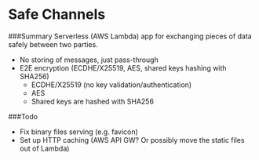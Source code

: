 Safe Channels
====

###Summary
Serverless (AWS Lambda) app for exchanging pieces of data safely between two parties.
* No storing of messages, just pass-through
* E2E encryption (ECDHE/X25519, AES, shared keys hashing with SHA256)
    * ECDHE/X25519 (no key validation/authentication)
    * AES
    * Shared keys are hashed with SHA256

###Todo

* Fix binary files serving (e.g. favicon)
* Set up HTTP caching (AWS API GW? Or possibly move the static files out of Lambda)